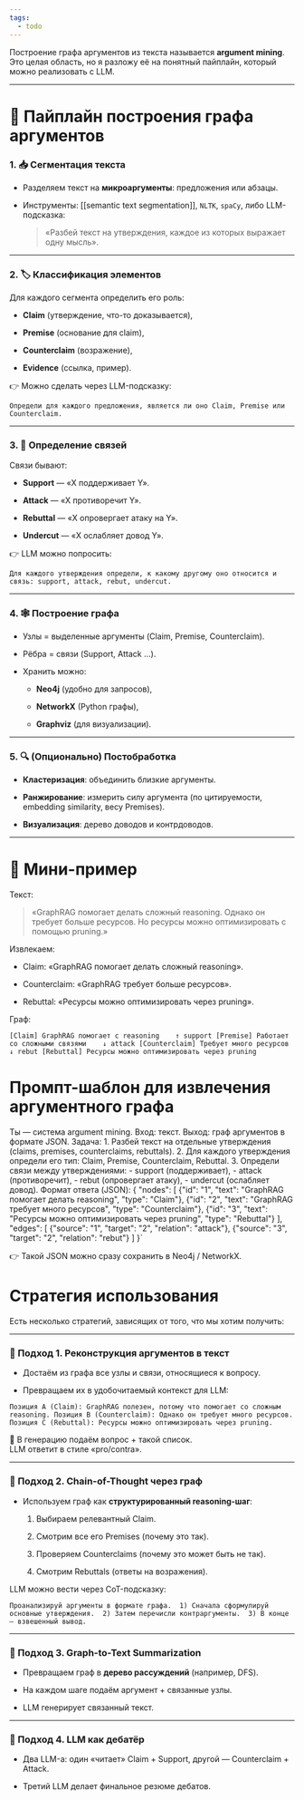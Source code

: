 ```yaml
---
tags:
  - todo
---
```


Построение графа аргументов из текста называется **argument mining**. Это целая область, но я разложу её на понятный пайплайн, который можно реализовать с LLM.

---

# 🧩 Пайплайн построения графа аргументов

### 1. 📥 Сегментация текста

- Разделяем текст на **микроаргументы**: предложения или абзацы.
    
- Инструменты: [[semantic text segmentation]], `NLTK`, `spaCy`, либо LLM-подсказка:
    
    > «Разбей текст на утверждения, каждое из которых выражает одну мысль».
    

---

### 2. 🏷️ Классификация элементов

Для каждого сегмента определить его роль:

- **Claim** (утверждение, что-то доказывается),
    
- **Premise** (основание для claim),
    
- **Counterclaim** (возражение),
    
- **Evidence** (ссылка, пример).
    

👉 Можно сделать через LLM-подсказку:

`Определи для каждого предложения, является ли оно Claim, Premise или Counterclaim.`

---

### 3. 🔗 Определение связей

Связи бывают:

- **Support** — «X поддерживает Y».
    
- **Attack** — «X противоречит Y».
    
- **Rebuttal** — «X опровергает атаку на Y».
    
- **Undercut** — «X ослабляет довод Y».
    

👉 LLM можно попросить:

`Для каждого утверждения определи, к какому другому оно относится и связь: support, attack, rebut, undercut.`

---

### 4. 🕸️ Построение графа

- Узлы = выделенные аргументы (Claim, Premise, Counterclaim).
    
- Рёбра = связи (Support, Attack …).
    
- Хранить можно:
    
    - **Neo4j** (удобно для запросов),
        
    - **NetworkX** (Python графы),
        
    - **Graphviz** (для визуализации).
        

---

### 5. 🔍 (Опционально) Постобработка

- **Кластеризация**: объединить близкие аргументы.
    
- **Ранжирование**: измерить силу аргумента (по цитируемости, embedding similarity, весу Premises).
    
- **Визуализация**: дерево доводов и контрдоводов.
    

---

# 📌 Мини-пример

Текст:

> «GraphRAG помогает делать сложный reasoning. Однако он требует больше ресурсов. Но ресурсы можно оптимизировать с помощью pruning.»

Извлекаем:

- Claim: «GraphRAG помогает делать сложный reasoning».
    
- Counterclaim: «GraphRAG требует больше ресурсов».
    
- Rebuttal: «Ресурсы можно оптимизировать через pruning».
    

Граф:

`[Claim] GraphRAG помогает с reasoning    ↑ support [Premise] Работает со сложными связями    ↓ attack [Counterclaim] Требует много ресурсов    ↓ rebut [Rebuttal] Ресурсы можно оптимизировать через pruning`

# Промпт-шаблон для извлечения аргументного графа

Ты — система argument mining.  Вход: текст. Выход: граф аргументов в формате JSON.  Задача: 1. Разбей текст на отдельные утверждения (claims, premises, counterclaims, rebuttals). 2. Для каждого утверждения определи его тип: Claim, Premise, Counterclaim, Rebuttal. 3. Определи связи между утверждениями:    - support (поддерживает),    - attack (противоречит),    - rebut (опровергает атаку),    - undercut (ослабляет довод).  Формат ответа (JSON): {   "nodes": [     {"id": "1", "text": "GraphRAG помогает делать reasoning", "type": "Claim"},     {"id": "2", "text": "GraphRAG требует много ресурсов", "type": "Counterclaim"},     {"id": "3", "text": "Ресурсы можно оптимизировать через pruning", "type": "Rebuttal"}   ],   "edges": [     {"source": "1", "target": "2", "relation": "attack"},     {"source": "3", "target": "2", "relation": "rebut"}   ] }`

👉 Такой JSON можно сразу сохранить в Neo4j / NetworkX.

# Стратегия использования 
Есть несколько стратегий, зависящих от того, что мы хотим получить:

---

### 🎯 Подход 1. **Реконструкция аргументов в текст**

- Достаём из графа все узлы и связи, относящиеся к вопросу.
    
- Превращаем их в удобочитаемый контекст для LLM:
    

`Позиция A (Claim): GraphRAG полезен, потому что помогает со сложным reasoning. Позиция B (Counterclaim): Однако он требует много ресурсов. Позиция C (Rebuttal): Ресурсы можно оптимизировать через pruning.`

📌 В генерацию подаём вопрос + такой список.  
LLM ответит в стиле «pro/contra».

---

### 🎯 Подход 2. **Chain-of-Thought через граф**

- Используем граф как **структурированный reasoning-шаг**:
    
    1. Выбираем релевантный Claim.
        
    2. Смотрим все его Premises (почему это так).
        
    3. Проверяем Counterclaims (почему это может быть не так).
        
    4. Смотрим Rebuttals (ответы на возражения).
        

LLM можно вести через CoT-подсказку:

`Проанализируй аргументы в формате графа.  1) Сначала сформулируй основные утверждения.  2) Затем перечисли контраргументы.  3) В конце — взвешенный вывод.`

---

### 🎯 Подход 3. **Graph-to-Text Summarization**

- Превращаем граф в **дерево рассуждений** (например, DFS).
    
- На каждом шаге подаём аргумент + связанные узлы.
    
- LLM генерирует связанный текст.
    

---

### 🎯 Подход 4. **LLM как дебатёр**

- Два LLM-а: один «читает» Claim + Support, другой — Counterclaim + Attack.
    
- Третий LLM делает финальное резюме дебатов.